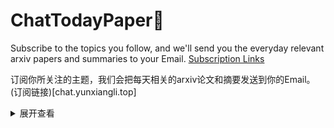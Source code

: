 # ChatTodayPaper📑

Subscribe to the topics you follow, and we'll send you the everyday relevant arxiv papers and summaries to your Email. [Subscription Links](chat.yunxiangli.top)

订阅你所关注的主题，我们会把每天相关的arxiv论文和摘要发送到你的Email。(订阅链接)[chat.yunxiangli.top]


<details>
<summary>展开查看</summary>

System.out.println("Hello to see U!");

</details>
